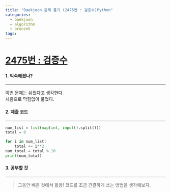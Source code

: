 ```yaml
---
title: "Baekjoon 문제 풀기 (2475번 : 검증수)Python"
categories:
  - baekjoon
  - algorithm
  - bronze5
tags:
---
```



# [2475번 : 검증수](https://www.acmicpc.net/problem/2475)

#### 1. 익숙해졌나?
---

이번 문제는 쉬웠다고 생각한다.  
처음으로 막힘없이 풀었다.

#### 2. 제출 코드 
---


```python
num_list = list(map(int, input().split()))
total = 0

for i in num_list:
    total += i**2
num_total = total % 10
print(num_total)

```

#### 3. 공부할 것
---

> 그동안 배운 것에서 활용!
> 코드를 조금 간결하게 쓰는 방법을 생각해보자.



